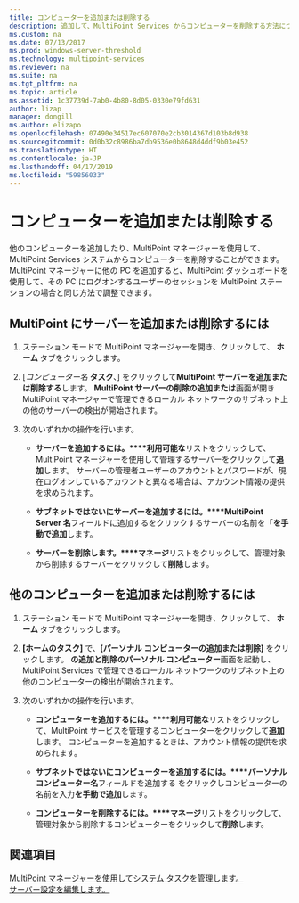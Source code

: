 ```yaml
---
title: コンピューターを追加または削除する
description: 追加して、MultiPoint Services からコンピューターを削除する方法について説明します。
ms.custom: na
ms.date: 07/13/2017
ms.prod: windows-server-threshold
ms.technology: multipoint-services
ms.reviewer: na
ms.suite: na
ms.tgt_pltfrm: na
ms.topic: article
ms.assetid: 1c37739d-7ab0-4b80-8d05-0330e79fd631
author: lizap
manager: dongill
ms.author: elizapo
ms.openlocfilehash: 07490e34517ec607070e2cb3014367d103b8d938
ms.sourcegitcommit: 0d0b32c8986ba7db9536e0b8648d4ddf9b03e452
ms.translationtype: HT
ms.contentlocale: ja-JP
ms.lasthandoff: 04/17/2019
ms.locfileid: "59856033"
---
```

# <a name="add-or-remove-computers"></a>コンピューターを追加または削除する
他のコンピューターを追加したり、MultiPoint マネージャーを使用して、MultiPoint Services システムからコンピューターを削除することができます。 MultiPoint マネージャーに他の PC を追加すると、MultiPoint ダッシュボードを使用して、その PC にログオンするユーザーのセッションを MultiPoint ステーションの場合と同じ方法で調整できます。  
  
## <a name="to-add-or-remove-servers-in-multipoint"></a>MultiPoint にサーバーを追加または削除するには  
  
1.  ステーション モードで MultiPoint マネージャーを開き、クリックして、 **ホーム**  タブをクリックします。  
  
2.  [*コンピューター名* **タスク**、] をクリックして**MultiPoint サーバーを追加または削除する**します。 **MultiPoint サーバーの削除の追加または**画面が開き MultiPoint マネージャーで管理できるローカル ネットワークのサブネット上の他のサーバーの検出が開始されます。  
  
3.  次のいずれかの操作を行います。  
  
    -   **サーバーを追加するには。****利用可能な**リストをクリックして、MultiPoint マネージャーを使用して管理するサーバーをクリックして**追加**します。 サーバーの管理者ユーザーのアカウントとパスワードが、現在ログオンしているアカウントと異なる場合は、アカウント情報の提供を求められます。  
  
    -   **サブネットではないにサーバーを追加するには。****MultiPoint Server 名**フィールドに追加するをクリックするサーバーの名前を「**を手動で追加**します。  
  
    -   **サーバーを削除します。****マネージ**リストをクリックして、管理対象から削除するサーバーをクリックして**削除**します。  
  
## <a name="to-add-or-remove-other-computers"></a>他のコンピューターを追加または削除するには  
  
1.  ステーション モードで MultiPoint マネージャーを開き、クリックして、 **ホーム**  タブをクリックします。  
  
2.  **[ホームのタスク]** で、**[パーソナル コンピューターの追加または削除]** をクリックします。 **の追加と削除のパーソナル コンピューター**画面を起動し、MultiPoint Services で管理できるローカル ネットワークのサブネット上の他のコンピューターの検出が開始されます。  
  
3.  次のいずれかの操作を行います。  
  
    -   **コンピューターを追加するには。****利用可能な**リストをクリックして、MultiPoint サービスを管理するコンピューターをクリックして**追加**します。 コンピューターを追加するときは、アカウント情報の提供を求められます。  
  
    -   **サブネットではないにコンピューターを追加するには。****パーソナル コンピューター名**フィールドを追加する をクリックしコンピューターの名前を入力**を手動で追加**します。  
  
    -   **コンピューターを削除するには。****マネージ**リストをクリックして、管理対象から削除するコンピューターをクリックして**削除**します。  
  
## <a name="see-also"></a>関連項目  
[MultiPoint マネージャーを使用してシステム タスクを管理します。](Manage-System-Tasks-Using-MultiPoint-Manager.md)  
[サーバー設定を編集します。](Edit-Server-Settings.md)